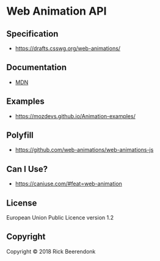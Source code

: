 # Web Animation API

## Specification

- https://drafts.csswg.org/web-animations/

## Documentation

- [MDN](https://developer.mozilla.org/en-US/docs/Web/API/Web_Animations_API)

## Examples

- https://mozdevs.github.io/Animation-examples/

## Polyfill

- https://github.com/web-animations/web-animations-js

## Can I Use?

- https://caniuse.com/#feat=web-animation

## License

European Union Public Licence version 1.2

## Copyright

Copyright © 2018 Rick Beerendonk
